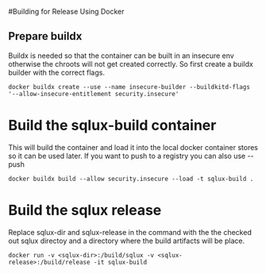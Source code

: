 #Building for Release Using Docker

## Prepare buildx

Buildx is needed so that the container can be built in an insecure env otherwise the chroots will not get
created correctly. So first create a buildx builder with the correct flags.

```
docker buildx create --use --name insecure-builder --buildkitd-flags '--allow-insecure-entitlement security.insecure'
```

# Build the sqlux-build container

This will build the container and load it into the local docker container stores so it can be used
later. If you want to push to a registry you can also use --push

```
docker buildx build --allow security.insecure --load -t sqlux-build .
```

# Build the sqlux release

Replace sqlux-dir and sqlux-release in the command with the the checked out sqlux directoy and a
directory where the build artifacts will be place.
 
```
docker run -v <sqlux-dir>:/build/sqlux -v <sqlux-release>:/build/release -it sqlux-build
```
